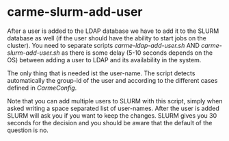 # carme-slurm-add-user

After a user is added to the LDAP database we have to add it to the SLURM database as well (if the user should have the ability to start jobs on the cluster). You need to separate scripts _carme-ldap-add-user.sh_ AND _carme-slurm-add-user.sh_ as there is some delay (5-10 seconds depends on the OS) between adding a user to LDAP and its availability in the system.

The only thing that is needed ist the user-name. The script detects automatically the group-id of the user and according to the different cases defined in _CarmeConfig_.

Note that you can add multiple users to SLURM with this script, simply when asked writing a space separated list of user-names. After the user is added SLURM will ask you if you want to keep the changes. SLURM gives you 30 seconds for the decision and you should be aware that the default of the question is no.

